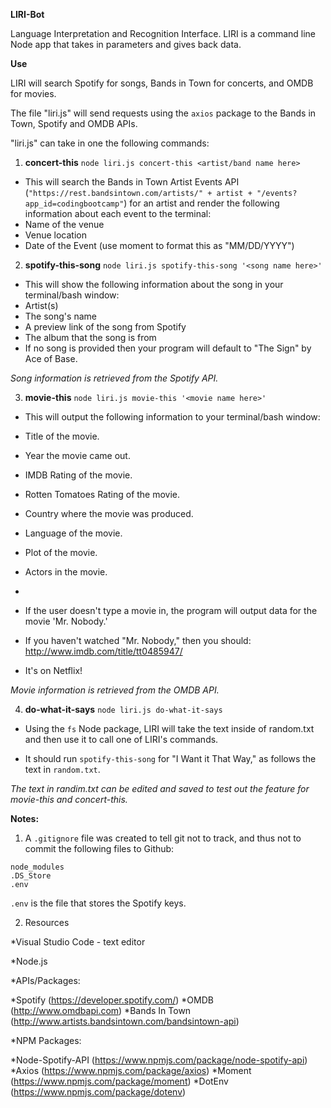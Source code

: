 **LIRI-Bot**

Language Interpretation and Recognition Interface. LIRI is a command line Node app that takes in parameters and gives back data.

**Use**

LIRI will search Spotify for songs, Bands in Town for concerts, and OMDB for movies.

The file "liri.js" will send requests using the `axios` package to the Bands in Town, Spotify and OMDB APIs.

"liri.js" can take in one the following commands:

1. **concert-this**
`node liri.js concert-this <artist/band name here>`

* This will search the Bands in Town Artist Events API (`"https://rest.bandsintown.com/artists/" + artist + "/events?app_id=codingbootcamp"`) for an artist and render the following information about each event to the terminal:
* Name of the venue
* Venue location
* Date of the Event (use moment to format this as "MM/DD/YYYY")

2. **spotify-this-song**
`node liri.js spotify-this-song '<song name here>'`

* This will show the following information about the song in your terminal/bash window:
* Artist(s)
* The song's name
* A preview link of the song from Spotify
* The album that the song is from
* If no song is provided then your program will default to "The Sign" by Ace of Base.

*Song information is retrieved from the Spotify API.*

3. **movie-this**
`node liri.js movie-this '<movie name here>'`

* This will output the following information to your terminal/bash window:

* Title of the movie.
* Year the movie came out.
* IMDB Rating of the movie.
* Rotten Tomatoes Rating of the movie.
* Country where the movie was produced.
* Language of the movie.
* Plot of the movie.
* Actors in the movie.
*
* If the user doesn't type a movie in, the program will output data for the movie 'Mr. Nobody.'
* If you haven't watched "Mr. Nobody," then you should: <http://www.imdb.com/title/tt0485947/>
* It's on Netflix!

*Movie information is retrieved from the OMDB API.*

4. **do-what-it-says**
 `node liri.js do-what-it-says`

* Using the `fs` Node package, LIRI will take the text inside of random.txt and then use it to call one of LIRI's commands.

* It should run `spotify-this-song` for "I Want it That Way," as follows the text in `random.txt`.

*The text in randim.txt can be edited and saved to test out the feature for movie-this and concert-this.*

**Notes:**

1. A `.gitignore` file was created to tell git not to track, and thus not to commit the following files to Github:

```
node_modules
.DS_Store
.env
```
`.env` is the file that stores the Spotify keys.

2. Resources

*Visual Studio Code - text editor

*Node.js

*APIs/Packages:

*Spotify (https://developer.spotify.com/)
*OMDB (http://www.omdbapi.com)
*Bands In Town (http://www.artists.bandsintown.com/bandsintown-api)

*NPM Packages:

*Node-Spotify-API (https://www.npmjs.com/package/node-spotify-api)
*Axios (https://www.npmjs.com/package/axios)
*Moment (https://www.npmjs.com/package/moment)
*DotEnv (https://www.npmjs.com/package/dotenv)













